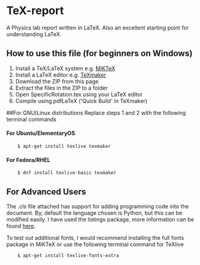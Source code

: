 # TeX-report
A Physics lab report written in LaTeX. Also an excellent starting point for understanding LaTeX. 

## How to use this file (for beginners on Windows)

1. Install a TeX/LaTeX system e.g. [MiKTeX](http://miktex.org/download)
2. Install a LaTeX editor e.g. [TeXmaker](http://www.xm1math.net/texmaker/download.html)
3. Download the ZIP from this page
4. Extract the files in the ZIP to a folder
5. Open SpecificRotation.tex using your LaTeX editor  
6. Compile using pdfLaTeX ('Quick Build' in TeXmaker) 

##For GNU/Linux distributions 
Replace steps 1 and 2 with the following terminal commands

#### For Ubuntu/ElementaryOS

        $ apt-get install texlive texmaker
  
#### For Fedora/RHEL

        $ dnf install texlive-basic texmaker
        
## For Advanced Users
The .cls file attached has support for adding programming code into the document. By, default the language chosen is Python, but this can be modified easily. I have used the listings package, more information can be found [here](http://texblog.org/2008/04/02/include-source-code-in-latex-with-listings/).

To test out additional fonts, I would recommend installing the full fonts package in MiKTeX  or use the following terminal command for TeXlive

        $ apt-get install texlive-fonts-extra

